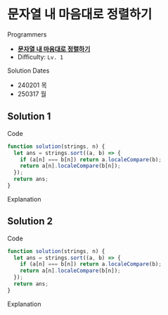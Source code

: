 # 문자열 내 마음대로 정렬하기

Programmers

- **[문자열 내 마음대로 정렬하기](https://school.programmers.co.kr/learn/courses/30/lessons/12915)**
- Difficulty: `Lv. 1`

Solution Dates

- 240201 목
- 250317 월

## Solution 1

Code

```javascript
function solution(strings, n) {
  let ans = strings.sort((a, b) => {
    if (a[n] === b[n]) return a.localeCompare(b);
    return a[n].localeCompare(b[n]);
  });
  return ans;
}
```

Explanation

## Solution 2

Code

```javascript
function solution(strings, n) {
  let ans = strings.sort((a, b) => {
    if (a[n] === b[n]) return a.localeCompare(b);
    return a[n].localeCompare(b[n]);
  });
  return ans;
}
```

Explanation
